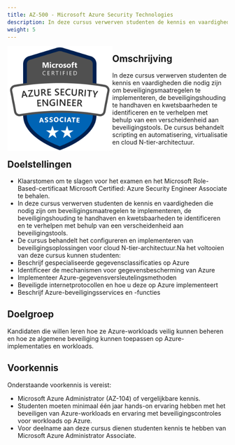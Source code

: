 ```yaml
---
title: AZ-500 - Microsoft Azure Security Technologies
description: In deze cursus verwerven studenten de kennis en vaardigheden die nodig zijn om beveiligingsmaatregelen te implementeren, de beveiligingshouding te handhaven en kwetsbaarheden te identificeren en te verhelpen met behulp van een verscheidenheid aan beveiligingstools. De cursus behandelt scripting en automatisering, virtualisatie en cloud N-tier-architectuur.
weight: 5
---
```


<div class="employee-profile-picture" style="float:left; width: 240px;">
    <img src="./image.png" style="float:left; width: 240px; margin-top:0px; margin-bottom:0px; padding-right: 5px;"/>
</div>
<div class="employee-profile-text">

## Omschrijving
In deze cursus verwerven studenten de kennis en vaardigheden die nodig zijn om beveiligingsmaatregelen te implementeren, de beveiligingshouding te handhaven en kwetsbaarheden te identificeren en te verhelpen met behulp van een verscheidenheid aan beveiligingstools. De cursus behandelt scripting en automatisering, virtualisatie en cloud N-tier-architectuur.

## Doelstellingen
* Klaarstomen om te slagen voor het examen en het Microsoft Role-Based-certificaat Microsoft Certified: Azure Security Engineer Associate te behalen.
* In deze cursus verwerven studenten de kennis en vaardigheden die nodig zijn om beveiligingsmaatregelen te implementeren, de beveiligingshouding te handhaven en kwetsbaarheden te identificeren en te verhelpen met behulp van een verscheidenheid aan beveiligingstools.
* De cursus behandelt het configureren en implementeren van beveiligingsoplossingen voor cloud N-tier-architectuur.Na het voltooien van deze cursus kunnen studenten:
* Beschrijf gespecialiseerde gegevensclassificaties op Azure
* Identificeer de mechanismen voor gegevensbescherming van Azure
* Implementeer Azure-gegevensversleutelingsmethoden
* Beveiligde internetprotocollen en hoe u deze op Azure implementeert
* Beschrijf Azure-beveiligingsservices en -functies

## Doelgroep
Kandidaten die willen leren hoe ze Azure-workloads veilig kunnen beheren en hoe ze algemene beveiliging kunnen toepassen op Azure-implementaties en workloads.

## Voorkennis
Onderstaande voorkennis is vereist:

* Microsoft Azure Administrator  (AZ-104) of vergelijkbare kennis.
* Studenten moeten minimaal één jaar hands-on ervaring hebben met het beveiligen van Azure-workloads en ervaring met beveiligingscontroles voor workloads op Azure.
* Voor deelname aan deze cursus dienen studenten kennis te hebben van Microsoft Azure Administrator Associate.

</div>